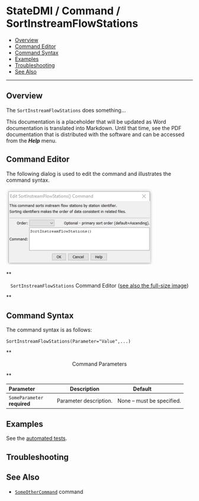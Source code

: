 # StateDMI / Command / SortInstreamFlowStations #

* [Overview](#overview)
* [Command Editor](#command-editor)
* [Command Syntax](#command-syntax)
* [Examples](#examples)
* [Troubleshooting](#troubleshooting)
* [See Also](#see-also)

-------------------------

## Overview ##

The `SortInstreamFlowStations` does something...

This documentation is a placeholder that will be updated as Word documentation is translated into Markdown.
Until that time, see the PDF documentation that is distributed with the software and can be accessed
from the ***Help*** menu.

## Command Editor ##

The following dialog is used to edit the command and illustrates the command syntax.

![SortInstreamFlowStations](SortInstreamFlowStations.png)

**<p style="text-align: center;">
`SortInstreamFlowStations` Command Editor (<a href="../SortInstreamFlowStations.png">see also the full-size image</a>)
</p>**

## Command Syntax ##

The command syntax is as follows:

```text
SortInstreamFlowStations(Parameter="Value",...)
```
**<p style="text-align: center;">
Command Parameters
</p>**

| **Parameter**&nbsp;&nbsp;&nbsp;&nbsp;&nbsp;&nbsp;&nbsp;&nbsp;&nbsp;&nbsp;&nbsp;&nbsp; | **Description** | **Default**&nbsp;&nbsp;&nbsp;&nbsp;&nbsp;&nbsp;&nbsp;&nbsp;&nbsp;&nbsp; |
| --------------|-----------------|----------------- |
|`SomeParameter`<br>**required**|Parameter description.|None – must be specified.|

## Examples ##

See the [automated tests](https://github.com/OpenWaterFoundation/cdss-app-statedmi-main/tree/master/test/regression/commands/SortInstreamFlowStations).

## Troubleshooting ##

## See Also ##

* [`SomeOtherCommand`](../SomeOtherCommand/SomeOtherCommand) command
